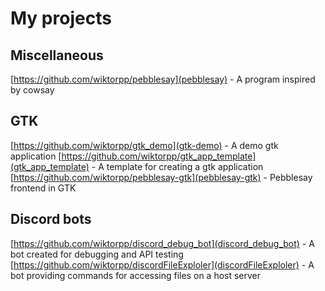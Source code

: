# My projects

## Miscellaneous
[https://github.com/wiktorpp/pebblesay](pebblesay) - A program inspired by cowsay

## GTK
[https://github.com/wiktorpp/gtk_demo](gtk-demo) - A demo gtk application
[https://github.com/wiktorpp/gtk_app_template](gtk_app_template) - A template for creating a gtk application
[https://github.com/wiktorpp/pebblesay-gtk](pebblesay-gtk) - Pebblesay frontend in GTK

## Discord bots
[https://github.com/wiktorpp/discord_debug_bot](discord_debug_bot) - A bot created for debugging and API testing
[https://github.com/wiktorpp/discordFileExploler](discordFileExploler) - A bot providing commands for accessing files on a host server
